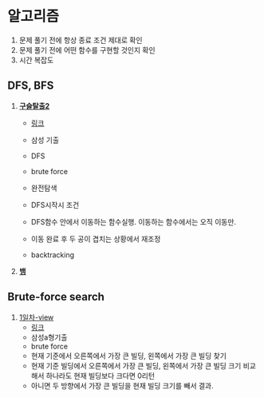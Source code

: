 # 알고리즘

1. 문제 풀기 전에 항상 종료 조건 제대로 확인
2. 문제 풀기 전에 어떤 함수를 구현할 것인지 확인
3. 시간 복잡도



## DFS, BFS

1. [**구슬탈출2**](./삼성역량테스트기출/구슬탈출2/main.cpp)

   - [링크](https://www.acmicpc.net/problem/13460)
   - 삼성 기출

   - DFS
   - brute force
   - 완전탐색
   - DFS시작시 조건
   - DFS함수 안에서 이동하는 함수실행. 이동하는 함수에서는 오직 이동만.
   - 이동 완료 후 두 공이 겹치는 상황에서 재조정
   - backtracking

2. [**뱀**](./삼성역량테스트기출/3190뱀/main.cpp)





## Brute-force search

1. [1일차-view](./삼성역량테스트기출/12061일차-View/main.cpp)
   - [링크](https://swexpertacademy.com/main/code/problem/problemDetail.do?contestProbId=AV134DPqAA8CFAYh)
   - 삼성a형기출
   - brute force
   - 현재 기준에서 오른쪽에서 가장 큰 빌딩, 왼쪽에서 가장 큰 빌딩 찾기
   - 현재 기준 빌딩에서 오른쪽에서 가장 큰 빌딩, 왼쪽에서 가장 큰 빌딩 크기 비교해서 하나라도 현재 빌딩보다 크다면 0리턴
   - 아니면 두 방향에서 가장 큰 빌딩을 현재 빌딩 크기를 빼서 결과.



